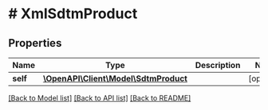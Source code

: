 # # XmlSdtmProduct

## Properties

Name | Type | Description | Notes
------------ | ------------- | ------------- | -------------
**self** | [**\OpenAPI\Client\Model\SdtmProduct**](SdtmProduct.md) |  | [optional]

[[Back to Model list]](../../README.md#models) [[Back to API list]](../../README.md#endpoints) [[Back to README]](../../README.md)
